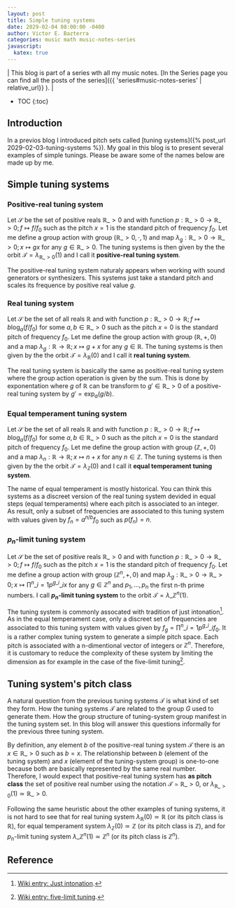 ```yaml
---
layout: post
title: Simple tuning systems
date: 2029-02-04 08:00:00 -0400
author: Victor E. Bazterra
categories: music math music-notes-series
javascript:
  katex: true
---
```


| This blog is part of a series wth all my music notes. [In the Series page you can find all the posts of the series]({{ 'series#music-notes-series' | relative_url}} ). |

* TOC
{:toc}

## Introduction

In a previos blog I introduced pitch sets called [tuning systems]({% post_url 2029-02-03-tuning-systems %}). My goal in this blog is to present several examples of simple tunings. Please be aware some of the names below are made up by me.

## Simple tuning systems

### Positive-real tuning system

Let $\mathcal{S}$ be the set of positive reals $\mathbb{R}\_{>0}$ and with function $p: \mathbb{R}\_{>0} \rightarrow \mathbb{R}\_{>0}; f \mapsto f/f_0$ such as the pitch $x = 1$ is the standard pitch of frequency $f_0$. Let me define a group action with group $(\mathbb{R}\_{>0}, \cdot, 1)$ and map $\lambda_g: \mathbb{R}\_{>0} \rightarrow \mathbb{R}\_{>0}; x \mapsto gx$ for any $g \in \mathbb{R}\_{>0}$. The tuning systems is then given by the the orbit $\mathcal{T} = \lambda_{\mathbb{R}\_{>0}}(1)$ and I call it **positive-real tuning system**.

The positive-real tuning system naturaly appears when working with sound generators or synthesizers. This systems just take a standard pitch and scales its frequence by positive real value $g$.

### Real tuning system

Let $\mathcal{S}$ be the set of all reals $\mathbb{R}$ and with function $p: \mathbb{R}\_{>0} \rightarrow \mathbb{R}; f \mapsto b\log_a(f/f_0)$ for some $a,b \in \mathbb{R}\_{>0}$ such as the pitch $x = 0$ is the standard pitch of frequency $f_0$. Let me define the group action with group $(\mathbb{R}, +, 0)$ and a map $\lambda_g: \mathbb{R} \rightarrow \mathbb{R}; x \mapsto g + x$ for any $g \in \mathbb{R}$. The tuning systems is then given by the the orbit $\mathcal{T} = \lambda_{\mathbb{R}}(0)$ and I call it **real tuning system**.

The real tuning system is basically the same as positive-real tuning system where the group action operation is given by the sum. This is done by exponentation where $g$ of $\mathbb{R}$ can be transform to $g' \in \mathbb{R}\_{>0}$ of a positive-real tuning system by $g' = \exp_a(g/b)$.

### Equal temperament tuning system

Let $\mathcal{S}$ be the set of all reals $\mathbb{R}$ and with function $p: \mathbb{R}\_{>0} \rightarrow \mathbb{R}; f \mapsto b\log_a(f/f_0)$ for some $a,b \in \mathbb{R}\_{>0}$ such as the pitch $x = 0$ is the standard pitch of frequency $f_0$. Let me define the group action with group $(\mathbb{Z}, +, 0)$ and a map $\lambda_n: \mathbb{R} \rightarrow \mathbb{R}; x \mapsto n + x$ for any $n \in \mathbb{Z}$. The tuning systems is then given by the the orbit $\mathcal{T} = \lambda_{\mathbb{Z}}(0)$ and I call it **equal temperament tuning system**.

The name of equal temperament is mostly historical. You can think this systems as a discreet version of the real tuning system devided in equal steps (equal temperaments) where each pitch is associated to an integer. As result, only a subset of frequencies are associated to this tuning system with values given by $f_n = a^{n/b} f_0$ such as $p(f_n) = n$.

### $p_n$-limit tuning system

Let $\mathcal{S}$ be the set of positive reals $\mathbb{R}\_{>0}$ and with function $p: \mathbb{R}\_{>0} \rightarrow \mathbb{R}\_{>0}; f \mapsto f/f_0$ such as the pitch $x = 1$ is the standard pitch of frequency $f_0$. Let me define a group action with group $(\mathbb{Z}^n, +, 0)$ and map $\lambda_g: \mathbb{R}\_{>0} \rightarrow \mathbb{R}\_{>0}; x \mapsto \prod^n\_{i=1} p^{g\_i}\_i x$ for any $g \in \mathbb{Z}^n$ and $p_1,..., p_n$ the first n-th prime numbers. I call **$p_n$-limit tuning system** to the orbit $\mathcal{T} = \lambda\_{\mathbb{Z}^n}(1)$.

The tuning system is commonly assocated with tradition of just intonation[^1]. As in the equal temperament case, only a discreet set of frequencies are associated to this tuning system with values given by $f_g = \prod^n\_{i=1} p^{g\_i}\_i f_0$. It is a rather complex tuning system to generate a simple pitch space. Each pitch is associated with a n-dimentional vector of integers or $\mathbb{Z}^n$.  Therefore, it is customary to reduce the complexity of these system by limiting the dimension as for example in the case of the five-limit tuning[^2].

## Tuning system's pitch class

A natural question from the previous tuning systems $\mathcal{T}$ is what kind of set they form. How the tuning systems $\mathcal{T}$ are related to the group $G$ used to generate them. How the group structure of tuning-system group manifest in the tuning system set. In this blog will answer this questions informally for the previous three tuning system.

By definition, any element $b$ of the positive-real tuning system $\mathcal{T}$ there is an $x \in \mathbb{R}\_{>0}$ such as $b = x$. The relationship between $b$ (element of the tuning system) and $x$ (element of the tuning-system group) is one-to-one because both are basically represented by the same real number. Therefore, I would expect that positive-real tuning system has **as pitch class** the set of positive real number using the notation $\mathcal{T} \simeq \mathbb{R}\_{>0}$, or $\lambda_{\mathbb{R}\_{>0}}(1) \simeq \mathbb{R}\_{>0}$.

Following the same heuristic about the other examples of tuning systems, it is not hard to see that for real tuning system $\lambda_{\mathbb{R}}(0) \simeq \mathbb{R}$ (or its pitch class is $\mathbb{R}$), for equal temperament system $\lambda_{\mathbb{Z}}(0) \simeq \mathbb{Z}$ (or its pitch class is $\mathbb{Z}$), and for $p_n$-limit tuning system $\lambda\_{\mathbb{Z}^n}(1) \simeq \mathbb{Z}^n$ (or its pitch class is $\mathbb{Z}^n$).

## Reference

[^1]: [Wiki entry: Just intonation](https://en.wikipedia.org/wiki/Just_intonation).
[^2]: [Wiki entry: five-limit tuning](https://en.wikipedia.org/wiki/Five-limit_tuning).
